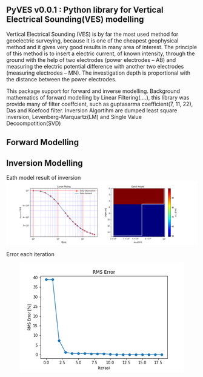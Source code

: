 ## PyVES v0.0.1 : Python library for Vertical Electrical Sounding(VES) modelling

Vertical Electrical Sounding (VES) is by far the most used method for geoelectric surveying, because it is one of the cheapest geophysical method and it gives very good results in many area of interest. The principle of this method is to insert a electric current, of known intensity, through the ground with the help of two electrodes (power electrodes – AB) and measuring the electric potential difference with another two electrodes (measuring electrodes – MN). The investigation depth is proportional with the distance between the power electrodes.

This package support for forward and inverse modelling. Background mathematics of forward modelling by Linear Filtering(....), this library was provide many of filter coeffcient, such as guptasarma coefficient(7, 11, 22), Das and Koefood filter. Inversion Algortihm are dumped least square inversion, Levenberg-Marquartz(LM) and Single Value Decoompotition(SVD)


## Forward Modelling


## Inversion Modelling
Eath model result of inversion
![inversion](https://github.com/asidosaputra/PyVES/blob/master/examples/Inversion_Earth_Model.png)

Error each iteration
<p align = "center" >
  <img src="https://github.com/asidosaputra/PyVES/blob/master/examples/Inversion_Error.png">
</p>
